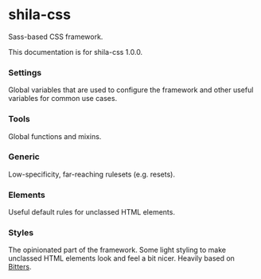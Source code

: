 # shila-css

Sass-based CSS framework.

This documentation is for shila-css 1.0.0.


### Settings

Global variables that are used to configure the framework and other useful
variables for common use cases.


### Tools

Global functions and mixins.


### Generic

Low-specificity, far-reaching rulesets (e.g. resets).


### Elements

Useful default rules for unclassed HTML elements.


### Styles

The opinionated part of the framework. Some light styling to make unclassed HTML
elements look and feel a bit nicer. Heavily based on 
[Bitters](https://bitters.bourbon.io/).
